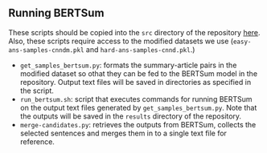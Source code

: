 ## Running BERTSum

These scripts should be copied into the `src` directory of the repository [here](https://github.com/nlpyang/PreSumm). Also, these scripts require access to the modified datasets we use (`easy-ans-samples-cnndm.pkl` and `hard-ans-samples-cnnd.pkl`.)

- `get_samples_bertsum.py`: formats the summary-article pairs in the modified dataset so othat they can be fed to the BERTSum model in the repository. Output text files will be saved in directories as specified in the script.
- `run_bertsum.sh`: script that executes commands for running BERTSum on the output text files generated by `get_samples_bertsum.py`. Note that the outputs will be saved in the `results` directory of the repository.
- `merge-candidates.py`: retrieves the outputs from BERTSum, collects the selected sentences and merges them in to a single text file for reference.
